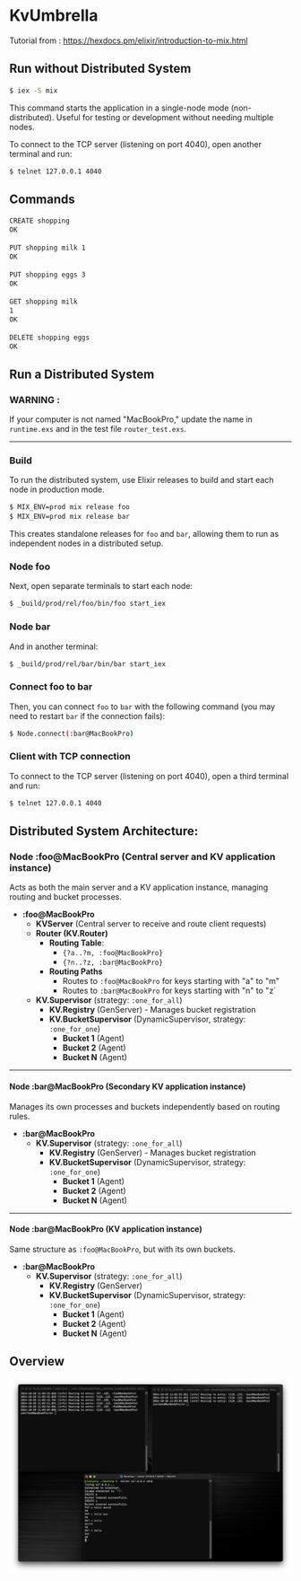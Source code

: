 # KvUmbrella

Tutorial from : https://hexdocs.pm/elixir/introduction-to-mix.html

## Run without Distributed System

```sh
$ iex -S mix
```

This command starts the application in a single-node mode (non-distributed). Useful for testing or development without needing multiple nodes.

To connect to the TCP server (listening on port 4040), open another terminal and run:

```sh
$ telnet 127.0.0.1 4040
```

## Commands

```
CREATE shopping
OK

PUT shopping milk 1
OK

PUT shopping eggs 3
OK

GET shopping milk
1
OK

DELETE shopping eggs
OK
```

## Run a Distributed System

### WARNING : 

If your computer is not named "MacBookPro," update the name in `runtime.exs` and in the test file `router_test.exs`.

---
### Build

To run the distributed system, use Elixir releases to build and start each node in production mode.

```sh
$ MIX_ENV=prod mix release foo
$ MIX_ENV=prod mix release bar
```

This creates standalone releases for `foo` and `bar`, allowing them to run as independent nodes in a distributed setup.

### Node foo

Next, open separate terminals to start each node:

```sh
$ _build/prod/rel/foo/bin/foo start_iex
```

### Node bar

And in another terminal:

```sh
$ _build/prod/rel/bar/bin/bar start_iex
```

### Connect foo to bar

Then, you can connect `foo` to `bar` with the following command (you may need to restart `bar` if the connection fails):

```sh
$ Node.connect(:bar@MacBookPro)
```

### Client with TCP connection

To connect to the TCP server (listening on port 4040), open a third terminal and run:

```sh
$ telnet 127.0.0.1 4040
```

## Distributed System Architecture:

### Node :foo@MacBookPro (Central server and KV application instance)
Acts as both the main server and a KV application instance, managing routing and bucket processes.

- **:foo@MacBookPro**
  - **KVServer** (Central server to receive and route client requests)
  - **Router (KV.Router)**
    - **Routing Table**:
      - `{?a..?m, :foo@MacBookPro}`
      - `{?n..?z, :bar@MacBookPro}`
    - **Routing Paths**
      - Routes to `:foo@MacBookPro` for keys starting with "a" to "m"
      - Routes to `:bar@MacBookPro` for keys starting with "n" to "z`
  - **KV.Supervisor** (strategy: `:one_for_all`)
    - **KV.Registry** (GenServer) - Manages bucket registration
    - **KV.BucketSupervisor** (DynamicSupervisor, strategy: `:one_for_one`)
      - **Bucket 1** (Agent)
      - **Bucket 2** (Agent)
      - **Bucket N** (Agent)

---

#### Node :bar@MacBookPro (Secondary KV application instance)
Manages its own processes and buckets independently based on routing rules.
- **:bar@MacBookPro**
  - **KV.Supervisor** (strategy: `:one_for_all`)
    - **KV.Registry** (GenServer) - Manages bucket registration
    - **KV.BucketSupervisor** (DynamicSupervisor, strategy: `:one_for_one`)
      - **Bucket 1** (Agent)
      - **Bucket 2** (Agent)
      - **Bucket N** (Agent)

---

#### Node :bar@MacBookPro (KV application instance)
Same structure as `:foo@MacBookPro`, but with its own buckets.

- **:bar@MacBookPro**
  - **KV.Supervisor** (strategy: `:one_for_all`)
    - **KV.Registry** (GenServer)
    - **KV.BucketSupervisor** (DynamicSupervisor, strategy: `:one_for_one`)
      - **Bucket 1** (Agent)
      - **Bucket 2** (Agent)
      - **Bucket N** (Agent)

## Overview 

<img src="./overview.png" alt="overview" width="900">